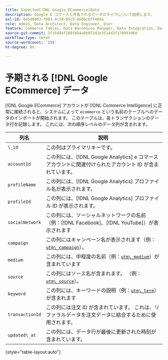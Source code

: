 ```yaml
---
title: Expected[!DNL Google ECommerce]data
description: Google E コマースと共有されるデータのタイプについて説明します。
exl-id: 8e5d8863-f003-4c38-95c5-660bcbff48da
role: Admin, Data Architect, Data Engineer, User
feature: Commerce Tables, Data Warehouse Manager, Data Integration, Data Import/Export
source-git-commit: 3f16484f189f6b4a8b072d2e3514d2f170993d60
workflow-type: tm+mt
source-wordcount: '158'
ht-degree: 0%

---
```


# 予期される [!DNL Google ECommerce] データ

[!DNL Google ECommerce] アカウントが [!DNL Commerce Intelligence] に正常に接続されると、システムによって `ecommerce` という名前のテーブルへのデータのインポートが開始されます。 このテーブルは、各トランザクションのデータ行を記録します。 これには、次の順序レベルのデータ列が含まれます。

| 列名 | 説明 |
|-----|-----|
| `\_id` | この列はプライマリキーです。 |
| `accountId` | この列には、[!DNL Google Analytics] e コマースアカウントに関連付けられたアカウント ID が含まれています。 |
| `profileName` | この列には、[!DNL Google Analytics] プロファイル名が表示されます。 |
| `profileId` | この列には、[!DNL Google Analytics] プロファイル ID が表示されます。 |
| `socialNetwork` | この列には、ソーシャルネットワークの名前（例：[!DNL Facebook]、[!DNL YouTube]）が表示されます |
| `campaign` | この列にはキャンペーン名が表示されます（例：[`utm\_campaign`](https://support.google.com/analytics/answer/1033867?hl=en)）。 |
| `medium` | この列には、中程度の名前（例：[`utm\_medium`](https://support.google.com/analytics/answer/1033867?hl=en)）が含まれています |
| `source` | この列にはソース名が含まれます。 （例：[`utm\_source`](https://support.google.com/analytics/answer/1033867?hl=en)）。 |
| `keyword` | この列には、キーワードの説明（例：[`utm\_term`](https://support.google.com/analytics/answer/1033867?hl=en)）が含まれます |
| `transactionId` | この列には注文 ID が含まれています。 これは、リファラルデータを注文データに結合するために使用されます。 |
| `updated\_at` | この列には、データ行が最後に更新された時刻が含まれています。 |

{style="table-layout:auto"}
